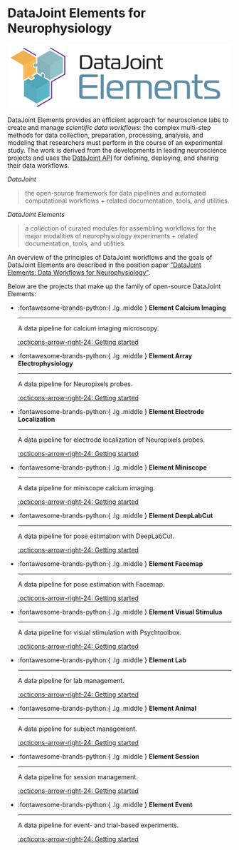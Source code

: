 # DataJoint Elements for Neurophysiology

![Logo](/images/elements-logo.png)

DataJoint Elements provides an efficient approach for neuroscience labs
to create and manage _scientific data workflows_: the complex multi-step methods
for data collection, preparation, processing, analysis, and modeling that
researchers must perform in the course of an experimental study. The work is
derived from the developments in leading neuroscience projects and uses the
[DataJoint API](/core) for defining, deploying, and
sharing their data workflows.

*DataJoint*

> the open-source framework for data pipelines and automated computational
> workflows + related documentation, tools, and utilities.

*DataJoint Elements*

> a collection of curated modules for assembling workflows for the major
> modalities of neurophysiology experiments + related documentation, tools, and
> utilities.

An overview of the principles of DataJoint workflows and the goals of DataJoint
Elements are described in the position paper
["DataJoint Elements: Data Workflows for Neurophysiology"](https://www.biorxiv.org/content/10.1101/2021.03.30.437358v2).

Below are the projects that make up the family of open-source DataJoint Elements:

<div class="grid cards" markdown>

-   :fontawesome-brands-python:{ .lg .middle } **Element Calcium Imaging**

    ---

    A data pipeline for calcium imaging microscopy.

    [:octicons-arrow-right-24: Getting started](https://datajoint.com/docs/elements/element-calcium-imaging/)

-   :fontawesome-brands-python:{ .lg .middle } **Element Array Electrophysiology**

    ---

    A data pipeline for Neuropixels probes.

    [:octicons-arrow-right-24: Getting started](https://datajoint.com/docs/elements/element-array-ephys/)

-   :fontawesome-brands-python:{ .lg .middle } **Element Electrode Localization**

    ---

    A data pipeline for electrode localization of Neuropixels probes.

    [:octicons-arrow-right-24: Getting started](https://datajoint.com/docs/elements/element-electrode-localization/)

-   :fontawesome-brands-python:{ .lg .middle } **Element Miniscope**

    ---

    A data pipeline for miniscope calcium imaging.

    [:octicons-arrow-right-24: Getting started](https://datajoint.com/docs/elements/element-miniscope/)

-   :fontawesome-brands-python:{ .lg .middle } **Element DeepLabCut**

    ---

    A data pipeline for pose estimation with DeepLabCut.

    [:octicons-arrow-right-24: Getting started](https://datajoint.com/docs/elements/element-deeplabcut/)

-   :fontawesome-brands-python:{ .lg .middle } **Element Facemap**

    ---

    A data pipeline for pose estimation with Facemap.

    [:octicons-arrow-right-24: Getting started](https://datajoint.com/docs/elements/element-facemap/)

-   :fontawesome-brands-python:{ .lg .middle } **Element Visual Stimulus**

    ---

    A data pipeline for visual stimulation with Psychtoolbox.

    [:octicons-arrow-right-24: Getting started](https://datajoint.com/docs/elements/element-visual-stimulus/)

-   :fontawesome-brands-python:{ .lg .middle } **Element Lab**

    ---

    A data pipeline for lab management.

    [:octicons-arrow-right-24: Getting started](https://datajoint.com/docs/elements/element-lab/)

-   :fontawesome-brands-python:{ .lg .middle } **Element Animal**

    ---

    A data pipeline for subject management.

    [:octicons-arrow-right-24: Getting started](https://datajoint.com/docs/elements/element-animal/)

-   :fontawesome-brands-python:{ .lg .middle } **Element Session**

    ---

    A data pipeline for session management.

    [:octicons-arrow-right-24: Getting started](https://datajoint.com/docs/elements/element-session/)

-   :fontawesome-brands-python:{ .lg .middle } **Element Event**

    ---

    A data pipeline for event- and trial-based experiments.

    [:octicons-arrow-right-24: Getting started](https://datajoint.com/docs/elements/element-event/)

<div>

